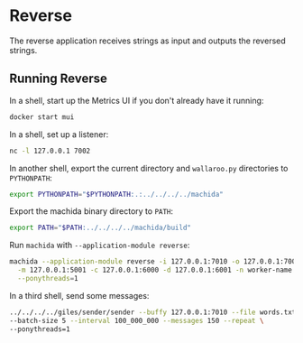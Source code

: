 # Reverse

The reverse application receives strings as input and outputs the reversed strings.

## Running Reverse

In a shell, start up the Metrics UI if you don't already have it running:

```bash
docker start mui
```

In a shell, set up a listener:

```bash
nc -l 127.0.0.1 7002
```

In another shell, export the current directory and `wallaroo.py` directories to `PYTHONPATH`:

```bash
export PYTHONPATH="$PYTHONPATH:.:../../../../machida"
```

Export the machida binary directory to `PATH`:

```bash
export PATH="$PATH:../../../../machida/build"
```

Run `machida` with `--application-module reverse`:

```bash
machida --application-module reverse -i 127.0.0.1:7010 -o 127.0.0.1:7002 \
  -m 127.0.0.1:5001 -c 127.0.0.1:6000 -d 127.0.0.1:6001 -n worker-name \
  --ponythreads=1
```

In a third shell, send some messages:

```bash
../../../../giles/sender/sender --buffy 127.0.0.1:7010 --file words.txt \
--batch-size 5 --interval 100_000_000 --messages 150 --repeat \
--ponythreads=1
```
